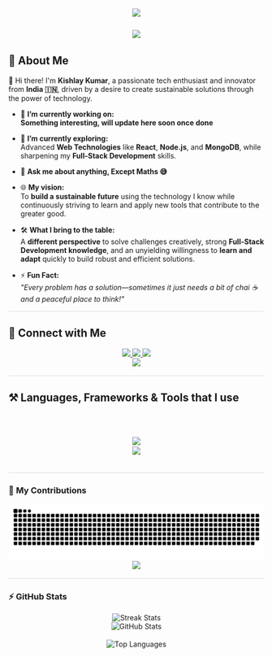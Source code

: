 <h1 align="center">
    <img src="https://readme-typing-svg.herokuapp.com/?font=Righteous&size=35&center=true&vCenter=true&width=500&height=70&duration=5000&lines=Hi+There!+👋;+I'm+Kishlay!;+Tech+Innovator+Tackling+Real+Problems+🇮🇳;+LLet's+build+something+together+!!;&color=0000FF" />
</h1>

<div align="center">
  <img src="https://img.shields.io/badge/Welcome%20to%20My%20GitHub-FF6347?style=for-the-badge&logo=github&logoColor=white" />
</div>

## 🌟 **About Me**

👋 Hi there! I'm **Kishlay Kumar**, a passionate tech enthusiast and innovator from **India 🇮🇳**, driven by a desire to create sustainable solutions through the power of technology.  

- 🔭 **I’m currently working on:**  
  **Something interesting, will update here soon once done** 
- 🌱 **I’m currently exploring:**  
  Advanced **Web Technologies** like **React**, **Node.js**, and **MongoDB**, while sharpening my **Full-Stack Development** skills.  

- 💬 **Ask me about anything, Except Maths :sweat_smile:**  
  
- 🌐 **My vision:**  
  To **build a sustainable future** using the technology I know while continuously striving to learn and apply new tools that contribute to the greater good.  

- 🛠️ **What I bring to the table:**  
  A **different perspective** to solve challenges creatively, strong **Full-Stack Development knowledge**, and an unyielding willingness to **learn and adapt** quickly to build robust and efficient solutions.  

- ⚡ **Fun Fact:**  
  *"Every problem has a solution—sometimes it just needs a bit of chai ☕ and a peaceful place to think!"*

<hr style="opacity: 0.1; border: 1px solid #ccc;" />

## 📱 **Connect with Me**  
<div align="center"> 
  <a href="mailto:kishlay141@gmail.com">
    <img src="https://img.shields.io/badge/Gmail-333333?style=for-the-badge&logo=gmail&logoColor=red" />
  </a>
  <a href="https://linkedin.com/in/kishlaykumar1" target="_blank">
    <img src="https://img.shields.io/badge/LinkedIn-0077B5?style=for-the-badge&logo=linkedin&logoColor=white" />
  </a>
  <a href="https://kishlay-kumar7.github.io" target="_blank">
    <img src="https://img.shields.io/badge/Portfolio-FF5722?style=for-the-badge&logo=todoist&logoColor=white" />
  </a>
</div>

<div align="center">
  <img src="https://img.shields.io/badge/Let's%20collaborate%20%E2%9C%94-%F0%9F%8C%9F-darkblue?style=for-the-badge" />
</div>

<hr style="opacity: 0.1; border: 1px solid #ccc;" />

## ⚒️ **Languages, Frameworks & Tools that I use** 
<br> <br> 
<div align="center">
  <img src="https://skillicons.dev/icons?i=javascript,cpp,python,c,nodejs,react,express,mongodb,mysql,github,git,figma,tailwind,bootstrap,vscode" />
</div>

<div align="center">
  <img src="https://img.shields.io/badge/Tech%20Skills%20-%20%F0%9F%92%BB-lightblue?style=for-the-badge" />
</div>
<br>
<hr style="opacity: 0.1; border: 1px solid #ccc;" />

### 🐍 **My Contributions**  
<div align="center">
  <picture>
    <source
      media="(prefers-color-scheme: dark)"
      srcset="https://raw.githubusercontent.com/platane/snk/output/github-contribution-grid-snake-dark.svg"
    />
    <source
      media="(prefers-color-scheme: light)"
      srcset="https://raw.githubusercontent.com/platane/snk/output/github-contribution-grid-snake.svg"
    />
    <img
      alt="github contribution grid snake animation"
      src="https://raw.githubusercontent.com/platane/snk/output/github-contribution-grid-snake.svg"
    />
  </picture>
</div>

<div align="center">
  <img src="https://img.shields.io/badge/Green%20Thumb%20for%20Contributions-%F0%9F%A4%97-lightgreen?style=for-the-badge" />
</div>

<hr style="opacity: 0.1; border: 1px solid #ccc;" />

### ⚡ **GitHub Stats**
<div align="center">
  <img width="390" src="https://github-readme-streak-stats.herokuapp.com/?user=kishlay-kumar7&count_private=true&theme=react&border_radius=10" alt="Streak Stats" />
</div>
<div align="center">
  <img width="390" src="https://github-readme-stats.vercel.app/api?username=kishlay-kumar7&count_private=true&show_icons=true&theme=react&rank_icon=github&border_radius=10" alt="GitHub Stats" />
</div>
<br/>
<div align="center">
  <img width="325" align="center" src="https://github-readme-stats.vercel.app/api/top-langs/?username=kishlay-kumar7&hide=HTML&langs_count=8&layout=compact&theme=react&border_radius=10&size_weight=0.5&count_weight=0.5" alt="Top Languages" />
</div>

